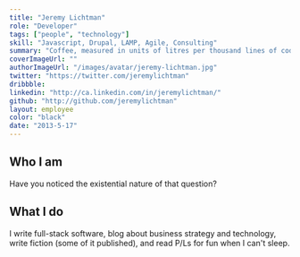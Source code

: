 ```yaml
---
title: "Jeremy Lichtman"
role: "Developer"
tags: ["people", "technology"]
skill: "Javascript, Drupal, LAMP, Agile, Consulting"
summary: "Coffee, measured in units of litres per thousand lines of code."
coverImageUrl: ""
authorImageUrl: "/images/avatar/jeremy-lichtman.jpg"
twitter: "https://twitter.com/jeremylichtman"
dribbble:
linkedin: "http://ca.linkedin.com/in/jeremylichtman/"
github: "http://github.com/jeremylichtman"
layout: employee
color: "black"
date: "2013-5-17"
---
```


## Who I am

Have you noticed the existential nature of that question? 

## What I do

I write full-stack software, blog about business strategy and technology, write fiction (some of it published), and read P/Ls for fun when I can't sleep.
